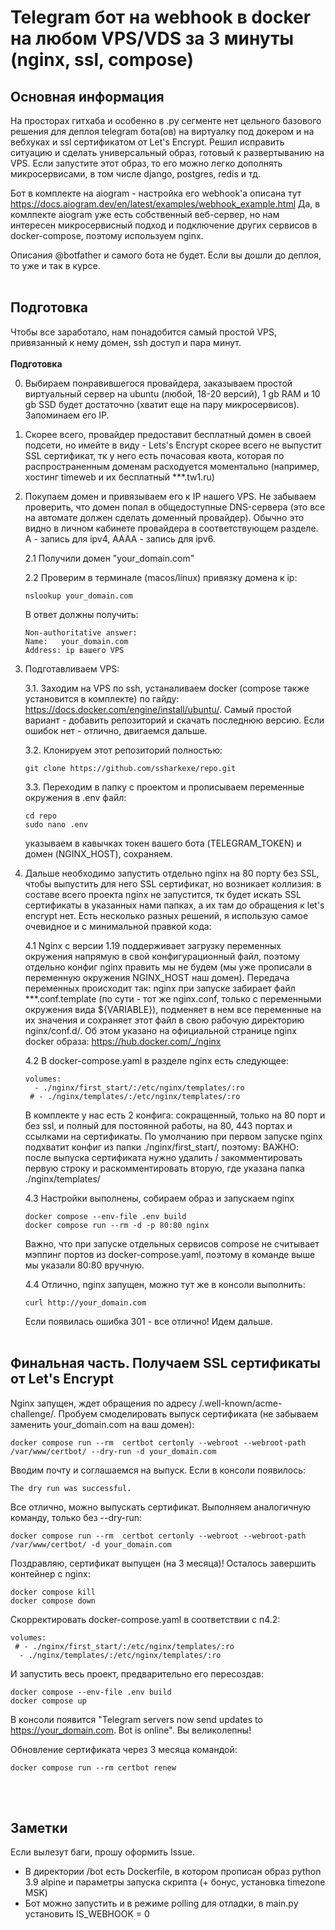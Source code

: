 # Telegram бот на webhook в docker на любом VPS/VDS за 3 минуты (nginx, ssl, compose)

## Основная информация

На просторах гитхаба и особенно в .ру сегменте нет цельного базового решения для деплоя telegram бота(ов) на виртуалку под докером и на вебхуках и ssl сертификатом от Let's Encrypt. Решил исправить ситуацию и сделать универсальный образ, готовый к развертыванию на VPS. Если запустите этот образ, то его можно легко дополнять микросервисами, в том числе django, postgres, redis и тд.

Бот в комплекте на aiogram - настройка его webhook'а описана тут https://docs.aiogram.dev/en/latest/examples/webhook_example.html
Да, в комлпекте aiogram уже есть собственный веб-сервер, но нам интересен микросервисный подход и подключение других сервисов в docker-compose, поэтому используем nginx.

Описания @botfather и самого бота не будет. Если вы дошли до деплоя, то уже и так в курсе.
<br/><br/>
## Подготовка

Чтобы все заработало, нам понадобится самый простой VPS, привязанный к нему домен, ssh доступ и пара минут.
<br/><br/>
**Подготовка**

0. Выбираем понравившегося провайдера, заказываем простой виртуальный сервер на ubuntu (любой, 18-20 версий), 1 gb RAM и 10 gb SSD будет достаточно (хватит еще на пару микросервисов). Запоминаем его IP.
1. Скорее всего, провайдер предоставит бесплатный домен в своей подсети, но имейте в виду - Lets's Encrypt скорее всего не выпустит SSL сертификат, тк у него есть почасовая квота, которая по распространенным доменам расходуется моментально (например, хостинг timeweb и их бесплатный ***.tw1.ru)
2. Покупаем домен и привязываем его к IP нашего VPS. Не забываем проверить, что домен попал в общедоступные DNS-сервера (это все на автомате должен сделать доменный провайдер). Обычно это видно в личном кабинете провайдера в соответствующем разделе. А - запись для ipv4, AAAA - запись для ipv6. 

    2.1 Получили домен "your_domain.com"
    
    2.2 Проверим в терминале (macos/linux) привязку домена к ip:
    ```
    nslookup your_domain.com
    ```
    В ответ должны получить:
    ```
    Non-authoritative answer:
    Name:	your_domain.com
    Address: ip вашего VPS
    ```

3. Подготавливаем VPS:

    3.1. Заходим на VPS по ssh, устаналиваем docker (compose также установится в комплекте) по гайду: https://docs.docker.com/engine/install/ubuntu/. Самый простой вариант - добавить репозиторий и скачать последнюю версию. Если ошибок нет - отлично, двигаемся дальше.

    3.2. Клонируем этот репозиторий полностью:
    ```
    git clone https://github.com/ssharkexe/repo.git
    ```

    3.3. Переходим в папку с проектом и прописываем переменные окружения в .env файл:
    ```
    cd repo
    sudo nano .env
    ```
    указываем в кавычках токен вашего бота (TELEGRAM_TOKEN) и домен (NGINX_HOST), сохраняем.


4. Дальше необходимо запустить отдельно nginx на 80 порту без SSL, чтобы выпустить для него SSL сертификат, но возникает коллизия: в составе всего проекта nginx не запустится, тк будет искать SSL сертификаты в указанных нами папках, а их там до обращения к let's encrypt нет. Есть несколько разных решений, я использую самое очевидное и с минимальной правкой кода:

    4.1 Nginx с версии 1.19 поддерживает загрузку переменных окружения напрямую в свой конфигурационный файл, поэтому отдельно конфиг nginx править мы не будем (мы уже прописали в переменную окружения NGINX_HOST наш домен). Передача переменных происходит так: nginx при запуске забирает файл ***.conf.template (по сути - тот же nginx.conf, только с переменными окружения вида ${VARIABLE}), подменяет в нем все переменные на их значения и сохраняет этот файл в свою рабочую директорию nginx/conf.d/. Об этом указано на официальной странице nginx docker образа: https://hub.docker.com/_/nginx
    
    4.2 В docker-compose.yaml в разделе nginx есть следующее:
    ```
    volumes:
      - ./nginx/first_start/:/etc/nginx/templates/:ro
     # - ./nginx/templates/:/etc/nginx/templates/:ro
    ```
    В комплекте у нас есть 2 конфига: сокращенный, только на 80 порт и без ssl, и полный для постоянной работы, на 80, 443 портах и ссылками на сертификаты. По умолчанию при первом запуске nginx подхватит конфиг из папки ./nginx/first_start/, поэтому:
    ВАЖНО: после выпуска сертификата нужно удалить / закомментировать первую строку и раскомментировать вторую, где указана папка ./nginx/templates/

    4.3 Настройки выполнены, собираем образ и запускаем nginx
    ```
    docker compose --env-file .env build
    docker compose run --rm -d -p 80:80 nginx
    ```
    Важно, что при запуске отдельных сервисов compose не считывает мэппинг портов из docker-compose.yaml, поэтому в команде выше мы указали 80:80 вручную.

    4.4 Отлично, nginx запущен, можно тут же в консоли выполнить:
    ```
    curl http://your_domain.com
    ```
    Если появилась ошибка 301 - все отлично!  Идем дальше.
<br/><br/>
## Финальная часть. Получаем SSL сертификаты от Let's Encrypt

Nginx запущен, ждет обращения по адресу /.well-known/acme-challenge/. Пробуем смоделировать выпуск сертификата (не забываем заменить your_domain.com на ваш домен):
```
docker compose run --rm  certbot certonly --webroot --webroot-path /var/www/certbot/ --dry-run -d your_domain.com
```
Вводим почту и соглашаемся на выпуск. Если в консоли появилось:
```
The dry run was successful.
```
Все отлично, можно выпускать сертификат. Выполняем аналогичную команду, только без --dry-run:
```
docker compose run --rm  certbot certonly --webroot --webroot-path /var/www/certbot/ -d your_domain.com
```

Поздравляю, сертификат выпущен (на 3 месяца)! Осталось завершить контейнер с nginx:
```
docker compose kill
docker compose down
```
Скорректировать docker-compose.yaml в соответствии с п4.2:
```
volumes:
 # - ./nginx/first_start/:/etc/nginx/templates/:ro
  - ./nginx/templates/:/etc/nginx/templates/:ro
```
И запустить весь проект, предварительно его пересоздав:
```
docker compose --env-file .env build
docker compose up
```
В консоли появится "Telegram servers now send updates to https://your_domain.com. Bot is online". Вы великолепны!

Обновление сертификата через 3 месяца командой:
```
docker compose run --rm certbot renew
```
<br/><br/>
## Заметки
Если вылезут баги, прошу оформить Issue.
* В директории /bot есть Dockerfile, в котором прописан образ python 3.9 alpine и параметры запуска скрипта (+ бонус, установка timezone MSK)
* Бот можно запустить и в режиме polling для отладки, в main.py установить IS_WEBHOOK = 0